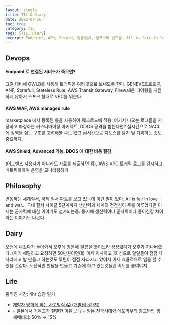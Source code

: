 ```yaml
---
layout: single
title: TIL & Diary
date: 2022-07-16
toc: true
category: TIL
tags: [TIL, Diary]
excerpt: Endpoint, AFN, Shield, 필름설치, 임포스터 신드룸, All is fair in love and war
---
```

## Devops
#### Endpoint 로 연결된 서비스가 죽으면?  
그걸 대비해 GWLB를 사용해 트래픽을 여러곳으로 보내도록 한다. GENEVE프로토콜, ANF, Statefull, Stateless Rule, AWS Transit Gateway, Firewall은 피어링을 지원하지 않아서 스포크 형태로 VPC를 엮는다. 
#### AWS WAF, AWS managed rule  
marketplace 에서 등록된 룰을 사용하여 워크로드에 적용. 여기서 나오는 로그들을 저장하고 파싱하는 커스터마이징 아키텍트, DDOS 공격을 받는다면? 실시간으로 NACL에 정책을 심는 구조를 고려해볼 수도 있고 실시간으로 디도스를 탐지 및 기록하는 것도 중요하다.  
#### AWS Shield, Advanced 기능, DDOS 에 대한 비용 절감 
(어드밴스 사용자가 아니라도 자료를 제출하면 됨), AWS VPC 트래픽 로그를 감시하고 메트릭화하여 운영을 모니터링하기

## Philosophy  
변동하는 세계질서, 국제 질서 파트를 보고 있는데 이런 말이 있다. All is fair in love and war… 국내 질서 사이클 5단계까지 생산력과 체계의 건전성이 주를 이루었다면 이제는 군사력에 대한 이야기도 첨가되는중. 동시에 생산력이나 군사력이나 종이한장 차이라는 이야기도 나온다.

## Dairy  
오전에 나갔다가 돌아와서 오후에 창문에 필름을 붙이느라 끙끙앓다가 오후가 지나버렸다. (이거 해달라고 요청하면 50만원이던데) 이제 이사하고 1회성으로 할일들이 점점 다 사라지고 밥 만들고 하는것도 루틴이 점점 사라지고 있어서 이제 효율적으로 일을 할 수 있을 것같다. 도전적인 만남을 만들고 기존에 하고 있는것들엔 속도를 붙여야지.

## Life  
움직인 시간: 4hr
습관 일기
- [개발자 망하게 하는 사고방식 😱 (개발팁 5가지)](https://www.youtube.com/watch?v=hU4kULhOdNE&t=21s) 
- [💀 일본에서 기독교가 절멸한 이유…!! / 💀 일본 전국시대와 에도막부의 종교탄압](https://www.youtube.com/watch?v=RNsv_5d3oNg) 생체배터리: 50% → 15%

